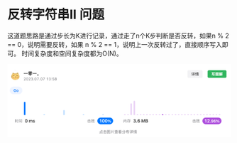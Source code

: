 # 反转字符串II 问题
这道题思路是通过步长为K进行记录，通过走了n个K步判断是否反转，如果n % 2 == 0，说明需要反转，如果 n % 2 == 1，说明上一次反转过了，直接顺序写入即可。
时间复杂度和空间复杂度都为O(N)。  

![img.png](img.png)
